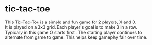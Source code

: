 # tic-tac-toe
This Tic-Tac-Toe is a simple and fun game for 2 players, X and O.  
It is played on a 3x3 grid. 
Each player's goal is to make 3 in a row. 
Typically,in this game O starts first .
The starting player continues to alternate from game to game. 
This helps keep gameplay fair over time.
